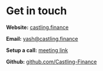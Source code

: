 # Get in touch

**Website:** [castling.finance](https://app.gitbook.com/o/QGix9GyHPmKXZhkEhMJ4/s/u1AgJ4dnZGa3OtdGnTQ8/)

**Email:** [yash@castling.finance](mailto:yash@castling.finance)

**Setup a call:** [meeting link](https://cal.com/yash-zanwar-9pqiaj)

**Github:** [github.com/Castling-Finance](https://github.com/Castling-Finance)

